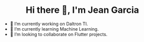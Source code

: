<h1 align="center">Hi there 👋, I'm Jean Garcia</h1>

- 🔭 I’m currently working on Daltron TI.
- 🌱 I’m currently learning Machine Learning.
- 👯 I’m looking to collaborate on Flutter projects.

<!--
**JeanGC970520/JeanGC970520** is a ✨ _special_ ✨ repository because its `README.md` (this file) appears on your GitHub profile.

Here are some ideas to get you started:

- 🔭 I’m currently working on ...
- 🌱 I’m currently learning ...
- 👯 I’m looking to collaborate on ...
- 🤔 I’m looking for help with ...
- 💬 Ask me about ...
- 📫 How to reach me: ...
- 😄 Pronouns: ...
- ⚡ Fun fact: ...
-->
